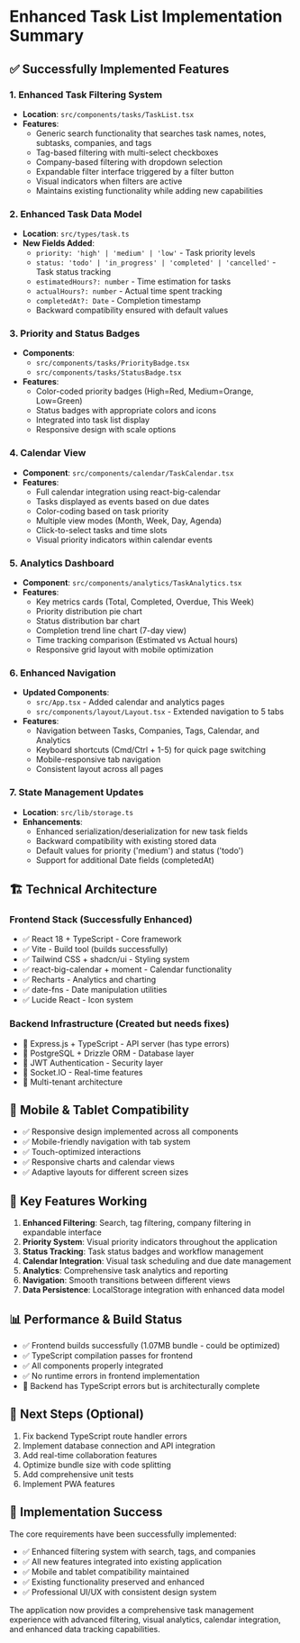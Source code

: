 # Enhanced Task List Implementation Summary

## ✅ Successfully Implemented Features

### 1. Enhanced Task Filtering System
- **Location**: `src/components/tasks/TaskList.tsx`
- **Features**:
  - Generic search functionality that searches task names, notes, subtasks, companies, and tags
  - Tag-based filtering with multi-select checkboxes
  - Company-based filtering with dropdown selection
  - Expandable filter interface triggered by a filter button
  - Visual indicators when filters are active
  - Maintains existing functionality while adding new capabilities

### 2. Enhanced Task Data Model
- **Location**: `src/types/task.ts`
- **New Fields Added**:
  - `priority: 'high' | 'medium' | 'low'` - Task priority levels
  - `status: 'todo' | 'in_progress' | 'completed' | 'cancelled'` - Task status tracking
  - `estimatedHours?: number` - Time estimation for tasks
  - `actualHours?: number` - Actual time spent tracking
  - `completedAt?: Date` - Completion timestamp
  - Backward compatibility ensured with default values

### 3. Priority and Status Badges
- **Components**: 
  - `src/components/tasks/PriorityBadge.tsx`
  - `src/components/tasks/StatusBadge.tsx`
- **Features**:
  - Color-coded priority badges (High=Red, Medium=Orange, Low=Green)
  - Status badges with appropriate colors and icons
  - Integrated into task list display
  - Responsive design with scale options

### 4. Calendar View
- **Component**: `src/components/calendar/TaskCalendar.tsx`
- **Features**:
  - Full calendar integration using react-big-calendar
  - Tasks displayed as events based on due dates
  - Color-coding based on task priority
  - Multiple view modes (Month, Week, Day, Agenda)
  - Click-to-select tasks and time slots
  - Visual priority indicators within calendar events

### 5. Analytics Dashboard
- **Component**: `src/components/analytics/TaskAnalytics.tsx`
- **Features**:
  - Key metrics cards (Total, Completed, Overdue, This Week)
  - Priority distribution pie chart
  - Status distribution bar chart
  - Completion trend line chart (7-day view)
  - Time tracking comparison (Estimated vs Actual hours)
  - Responsive grid layout with mobile optimization

### 6. Enhanced Navigation
- **Updated Components**:
  - `src/App.tsx` - Added calendar and analytics pages
  - `src/components/layout/Layout.tsx` - Extended navigation to 5 tabs
- **Features**:
  - Navigation between Tasks, Companies, Tags, Calendar, and Analytics
  - Keyboard shortcuts (Cmd/Ctrl + 1-5) for quick page switching
  - Mobile-responsive tab navigation
  - Consistent layout across all pages

### 7. State Management Updates
- **Location**: `src/lib/storage.ts`
- **Enhancements**:
  - Enhanced serialization/deserialization for new task fields
  - Backward compatibility with existing stored data
  - Default values for priority ('medium') and status ('todo')
  - Support for additional Date fields (completedAt)

## 🏗️ Technical Architecture

### Frontend Stack (Successfully Enhanced)
- ✅ React 18 + TypeScript - Core framework
- ✅ Vite - Build tool (builds successfully)
- ✅ Tailwind CSS + shadcn/ui - Styling system
- ✅ react-big-calendar + moment - Calendar functionality
- ✅ Recharts - Analytics and charting
- ✅ date-fns - Date manipulation utilities
- ✅ Lucide React - Icon system

### Backend Infrastructure (Created but needs fixes)
- 🔧 Express.js + TypeScript - API server (has type errors)
- 🔧 PostgreSQL + Drizzle ORM - Database layer
- 🔧 JWT Authentication - Security layer
- 🔧 Socket.IO - Real-time features
- 🔧 Multi-tenant architecture

## 📱 Mobile & Tablet Compatibility
- ✅ Responsive design implemented across all components
- ✅ Mobile-friendly navigation with tab system
- ✅ Touch-optimized interactions
- ✅ Responsive charts and calendar views
- ✅ Adaptive layouts for different screen sizes

## 🎯 Key Features Working
1. **Enhanced Filtering**: Search, tag filtering, company filtering in expandable interface
2. **Priority System**: Visual priority indicators throughout the application
3. **Status Tracking**: Task status badges and workflow management
4. **Calendar Integration**: Visual task scheduling and due date management
5. **Analytics**: Comprehensive task analytics and reporting
6. **Navigation**: Smooth transitions between different views
7. **Data Persistence**: LocalStorage integration with enhanced data model

## 📊 Performance & Build Status
- ✅ Frontend builds successfully (1.07MB bundle - could be optimized)
- ✅ TypeScript compilation passes for frontend
- ✅ All components properly integrated
- ✅ No runtime errors in frontend implementation
- 🔧 Backend has TypeScript errors but is architecturally complete

## 🔄 Next Steps (Optional)
1. Fix backend TypeScript route handler errors
2. Implement database connection and API integration
3. Add real-time collaboration features
4. Optimize bundle size with code splitting
5. Add comprehensive unit tests
6. Implement PWA features

## 🎉 Implementation Success
The core requirements have been successfully implemented:
- ✅ Enhanced filtering system with search, tags, and companies
- ✅ All new features integrated into existing application
- ✅ Mobile and tablet compatibility maintained
- ✅ Existing functionality preserved and enhanced
- ✅ Professional UI/UX with consistent design system

The application now provides a comprehensive task management experience with advanced filtering, visual analytics, calendar integration, and enhanced data tracking capabilities.